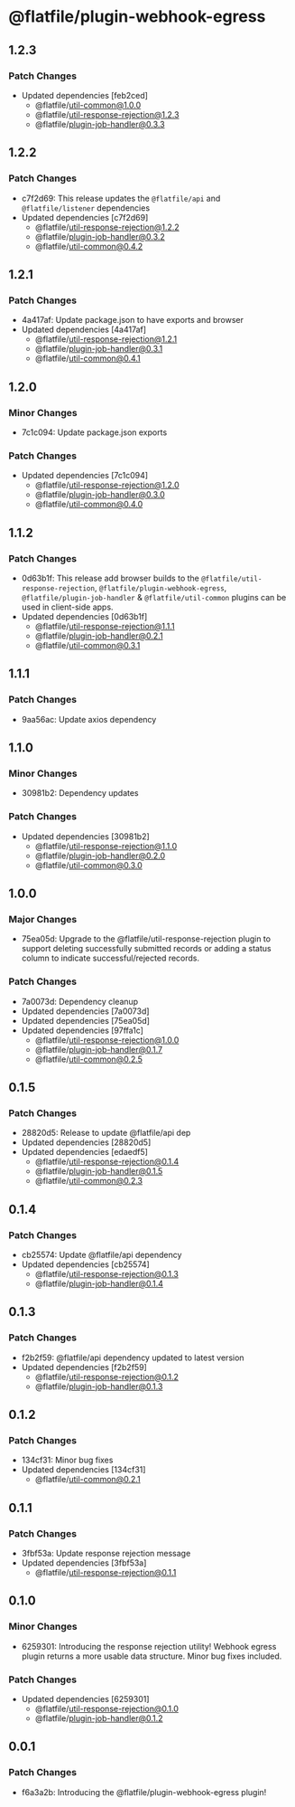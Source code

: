 # @flatfile/plugin-webhook-egress

## 1.2.3

### Patch Changes

- Updated dependencies [feb2ced]
  - @flatfile/util-common@1.0.0
  - @flatfile/util-response-rejection@1.2.3
  - @flatfile/plugin-job-handler@0.3.3

## 1.2.2

### Patch Changes

- c7f2d69: This release updates the `@flatfile/api` and `@flatfile/listener` dependencies
- Updated dependencies [c7f2d69]
  - @flatfile/util-response-rejection@1.2.2
  - @flatfile/plugin-job-handler@0.3.2
  - @flatfile/util-common@0.4.2

## 1.2.1

### Patch Changes

- 4a417af: Update package.json to have exports and browser
- Updated dependencies [4a417af]
  - @flatfile/util-response-rejection@1.2.1
  - @flatfile/plugin-job-handler@0.3.1
  - @flatfile/util-common@0.4.1

## 1.2.0

### Minor Changes

- 7c1c094: Update package.json exports

### Patch Changes

- Updated dependencies [7c1c094]
  - @flatfile/util-response-rejection@1.2.0
  - @flatfile/plugin-job-handler@0.3.0
  - @flatfile/util-common@0.4.0

## 1.1.2

### Patch Changes

- 0d63b1f: This release add browser builds to the `@flatfile/util-response-rejection`, `@flatfile/plugin-webhook-egress`, `@flatfile/plugin-job-handler` & `@flatfile/util-common` plugins can be used in client-side apps.
- Updated dependencies [0d63b1f]
  - @flatfile/util-response-rejection@1.1.1
  - @flatfile/plugin-job-handler@0.2.1
  - @flatfile/util-common@0.3.1

## 1.1.1

### Patch Changes

- 9aa56ac: Update axios dependency

## 1.1.0

### Minor Changes

- 30981b2: Dependency updates

### Patch Changes

- Updated dependencies [30981b2]
  - @flatfile/util-response-rejection@1.1.0
  - @flatfile/plugin-job-handler@0.2.0
  - @flatfile/util-common@0.3.0

## 1.0.0

### Major Changes

- 75ea05d: Upgrade to the @flatfile/util-response-rejection plugin to support deleting successfully submitted records or adding a status column to indicate successful/rejected records.

### Patch Changes

- 7a0073d: Dependency cleanup
- Updated dependencies [7a0073d]
- Updated dependencies [75ea05d]
- Updated dependencies [97ffa1c]
  - @flatfile/util-response-rejection@1.0.0
  - @flatfile/plugin-job-handler@0.1.7
  - @flatfile/util-common@0.2.5

## 0.1.5

### Patch Changes

- 28820d5: Release to update @flatfile/api dep
- Updated dependencies [28820d5]
- Updated dependencies [edaedf5]
  - @flatfile/util-response-rejection@0.1.4
  - @flatfile/plugin-job-handler@0.1.5
  - @flatfile/util-common@0.2.3

## 0.1.4

### Patch Changes

- cb25574: Update @flatfile/api dependency
- Updated dependencies [cb25574]
  - @flatfile/util-response-rejection@0.1.3
  - @flatfile/plugin-job-handler@0.1.4

## 0.1.3

### Patch Changes

- f2b2f59: @flatfile/api dependency updated to latest version
- Updated dependencies [f2b2f59]
  - @flatfile/util-response-rejection@0.1.2
  - @flatfile/plugin-job-handler@0.1.3

## 0.1.2

### Patch Changes

- 134cf31: Minor bug fixes
- Updated dependencies [134cf31]
  - @flatfile/util-common@0.2.1

## 0.1.1

### Patch Changes

- 3fbf53a: Update response rejection message
- Updated dependencies [3fbf53a]
  - @flatfile/util-response-rejection@0.1.1

## 0.1.0

### Minor Changes

- 6259301: Introducing the response rejection utility! Webhook egress plugin returns a more usable data structure. Minor bug fixes included.

### Patch Changes

- Updated dependencies [6259301]
  - @flatfile/util-response-rejection@0.1.0
  - @flatfile/plugin-job-handler@0.1.2

## 0.0.1

### Patch Changes

- f6a3a2b: Introducing the @flatfile/plugin-webhook-egress plugin!
